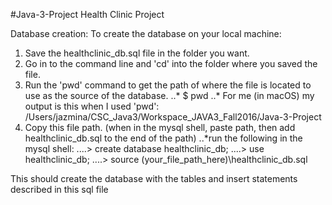 #Java-3-Project
Health Clinic Project

<health clinic description goes here>

Database creation: 
To create the database on your local machine:
1. Save the healthclinic_db.sql file in the folder you want. 
2. Go in to the command line and 'cd' into the folder where you saved the file.
3. Run the 'pwd' command to get the path of where the file is located to use as the source of the database. 
..* $ pwd
..* For me (in macOS) my output is this when I used 'pwd': /Users/jazmina/CSC_Java3/Workspace_JAVA3_Fall2016/Java-3-Project
4. Copy this file path. (when in the mysql shell, paste path, then add healthclinic_db.sql to the end of the path)
..*run the following in the mysql shell:
....> create database healthclinic_db;
....> use healthclinic_db;
....> source (your_file_path_here)\healthclinic_db.sql

This should create the database with the tables and insert statements described in this sql file

